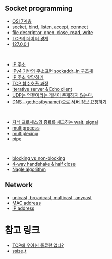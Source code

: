 ## Socket programming

- [OSI 7계층](https://github.com/evelyn82/network/blob/master/socket/osi7.md)
- [socket, bind, listen, accept, connect](https://github.com/evelyn82/network/blob/master/socket/socket.md)
- [file descriptor, open, close, read, write](https://github.com/evelyn82/network/blob/master/socket/file-descriptor.md)
- [TCP의 데이터 경계](https://github.com/evelyn82/network/blob/master/socket/boundary-of-tcp-transmission-data.md)
- [127.0.0.1](https://github.com/evelyn82/network/blob/master/socket/loopback-address.md)
<br>

- [IP 주소](https://github.com/evelyn82/network/blob/master/socket/ip.md)
- [IPv4 기반의 주소표현 sockaddr_in 구조체](https://github.com/evelyn82/network/blob/master/socket/sockaddr.md)
- [IP 주소 할당하기](https://github.com/evelyn82/network/blob/master/socket/allocate-ip.md)
- [TCP 함수호출 과정](https://github.com/evelyn82/network/blob/master/socket/tcp.md)
- [Iterative server & Echo client](https://github.com/evelyn82/network/blob/master/socket/iterative-server-and-echo-client.md)
- [UDP는 연결이라는 개념이 존재하지 않는다.](https://github.com/evelyn82/network/blob/master/socket/udp.md)
- [DNS - gethostbyname()으로 서버 정보 요청하기](https://github.com/evelyn82/network/blob/master/socket/dns.md)
<br>

- [자식 프로세스의 종료를 체크하는 wait, signal](https://github.com/evelyn82/network/blob/master/socket/zombie-check.md)
- [multiprocess](https://github.com/evelyn82/network/blob/master/socket/multiprocess.md)
- [multiplexing](https://github.com/evelyn82/network/blob/master/socket/multiplexing.md)
- [pipe](https://github.com/evelyn82/network/blob/master/socket/pipe.md)
<br>

- [blocking vs non-blocking](https://github.com/evelyn82/network/blob/master/socket/blocking-vs-non-blocking.md)
- [4-way handshake & half close](https://github.com/evelyn82/network/blob/master/socket/4-way-handshake.md)
- [Nagle algorithm](https://github.com/evelyn82/network/blob/master/socket/nagle-algorithm.md)

## Network

- [unicast, broadcast, multicast, anycast](https://github.com/evelyn82/network/blob/master/theory/cast.md)
- [MAC address](https://github.com/evelyn82/network/blob/master/theory/mac-address.md)
- [IP address](https://github.com/evelyn82/network/blob/master/theory/ip.md)

# 참고 링크

- [TCP에 우아한 종료란 없다?](https://sunyzero.tistory.com/269)
- [ssize_t](https://lacti.github.io/2011/01/08/different-between-size-t-ssize-t/)